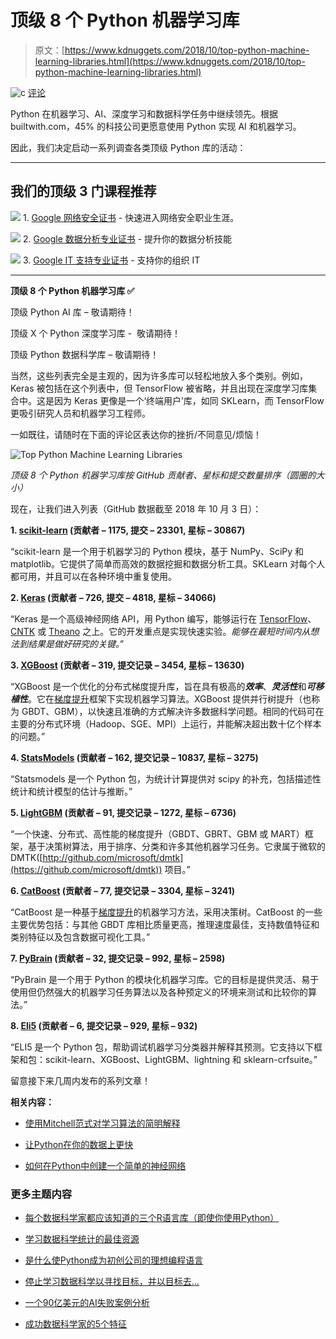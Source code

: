 # 顶级 8 个 Python 机器学习库

> 原文：[https://www.kdnuggets.com/2018/10/top-python-machine-learning-libraries.html](https://www.kdnuggets.com/2018/10/top-python-machine-learning-libraries.html)

![c](../Images/3d9c022da2d331bb56691a9617b91b90.png) [评论](#comments)

Python 在机器学习、AI、深度学习和数据科学任务中继续领先。根据 builtwith.com，45% 的科技公司更愿意使用 Python 实现 AI 和机器学习。

因此，我们决定启动一系列调查各类顶级 Python 库的活动：

* * *

## 我们的顶级 3 门课程推荐

![](../Images/0244c01ba9267c002ef39d4907e0b8fb.png) 1\. [Google 网络安全证书](https://www.kdnuggets.com/google-cybersecurity) - 快速进入网络安全职业生涯。

![](../Images/e225c49c3c91745821c8c0368bf04711.png) 2\. [Google 数据分析专业证书](https://www.kdnuggets.com/google-data-analytics) - 提升你的数据分析技能

![](../Images/0244c01ba9267c002ef39d4907e0b8fb.png) 3\. [Google IT 支持专业证书](https://www.kdnuggets.com/google-itsupport) - 支持你的组织 IT

* * *

**顶级 8 个 Python 机器学习库 ✅**

顶级 Python AI 库 – 敬请期待！

顶级 X 个 Python 深度学习库 -  敬请期待！

顶级 Python 数据科学库 – 敬请期待！

当然，这些列表完全是主观的，因为许多库可以轻松地放入多个类别。例如，Keras 被包括在这个列表中，但 TensorFlow 被省略，并且出现在深度学习库集合中。这是因为 Keras 更像是一个‘终端用户’库，如同 SKLearn，而 TensorFlow 更吸引研究人员和机器学习工程师。

一如既往，请随时在下面的评论区表达你的挫折/不同意见/烦恼！

![Top Python Machine Learning Libraries](../Images/706b40ac80e566e780ea6caaf1426184.png)

*顶级 8 个 Python 机器学习库按 GitHub 贡献者、星标和提交数量排序（圆圈的大小）*

现在，让我们进入列表（GitHub 数据截至 2018 年 10 月 3 日）：

**1\. [scikit-learn](https://github.com/scikit-learn/scikit-learn) (贡献者 – 1175, 提交 – 23301, 星标 – 30867)**

“scikit-learn 是一个用于机器学习的 Python 模块，基于 NumPy、SciPy 和 matplotlib。它提供了简单而高效的数据挖掘和数据分析工具。SKLearn 对每个人都可用，并且可以在各种环境中重复使用。

**2\. [Keras](https://github.com/keras-team/keras) (贡献者 – 726, 提交 – 4818, 星标 – 34066)**

“Keras 是一个高级神经网络 API，用 Python 编写，能够运行在 [TensorFlow](https://github.com/tensorflow/tensorflow)、[CNTK](https://github.com/Microsoft/cntk) 或 [Theano](https://github.com/Theano/Theano) 之上。它的开发重点是实现快速实验。*能够在最短时间内从想法到结果是做好研究的关键。*”

**3\. [XGBoost](https://github.com/dmlc/xgboost) (贡献者 – 319, 提交记录 – 3454, 星标 – 13630)**

“XGBoost 是一个优化的分布式梯度提升库，旨在具有极高的***效率***、***灵活性***和***可移植性***。它在[梯度提升](https://en.wikipedia.org/wiki/Gradient_boosting)框架下实现机器学习算法。XGBoost 提供并行树提升（也称为 GBDT、GBM），以快速且准确的方式解决许多数据科学问题。相同的代码可在主要的分布式环境（Hadoop、SGE、MPI）上运行，并能解决超出数十亿个样本的问题。”

**4\. [StatsModels](https://github.com/statsmodels/statsmodels) (贡献者 – 162, 提交记录 – 10837, 星标 – 3275)**

“Statsmodels 是一个 Python 包，为统计计算提供对 scipy 的补充，包括描述性统计和统计模型的估计与推断。”

**5\. [LightGBM](https://github.com/Microsoft/LightGBM) (贡献者 – 91, 提交记录 – 1272, 星标 – 6736)**

“一个快速、分布式、高性能的梯度提升（GBDT、GBRT、GBM 或 MART）框架，基于决策树算法，用于排序、分类和许多其他机器学习任务。它隶属于微软的 DMTK([http://github.com/microsoft/dmtk](https://github.com/microsoft/dmtk)) 项目。”

**6\. [CatBoost](https://github.com/catboost/catboost) (贡献者 – 77, 提交记录 – 3304, 星标 – 3241)**

“CatBoost 是一种基于[梯度提升](https://en.wikipedia.org/wiki/Gradient_boosting)的机器学习方法，采用决策树。CatBoost 的一些主要优势包括：与其他 GBDT 库相比质量更高，推理速度最佳，支持数值特征和类别特征以及包含数据可视化工具。”

**7\. [PyBrain](https://github.com/pybrain/pybrain) (贡献者 – 32, 提交记录 – 992, 星标 – 2598)**

“PyBrain 是一个用于 Python 的模块化机器学习库。它的目标是提供灵活、易于使用但仍然强大的机器学习任务算法以及各种预定义的环境来测试和比较你的算法。”

**8\. [Eli5](https://github.com/TeamHG-Memex/eli5) (贡献者 – 6, 提交记录 – 929, 星标 – 932)**

“ELI5 是一个 Python 包，帮助调试机器学习分类器并解释其预测。它支持以下框架和包：scikit-learn、XGBoost、LightGBM、lightning 和 sklearn-crfsuite。”

留意接下来几周内发布的系列文章！

**相关内容：**

+   [使用Mitchell范式对学习算法的简明解释](https://www.kdnuggets.com/2018/10/mitchell-paradigm-concise-explanation-learning-algorithms.html)

+   [让Python在你的数据上更快](https://www.kdnuggets.com/2018/10/intel-unleash-faster-python-data.html)

+   [如何在Python中创建一个简单的神经网络](https://www.kdnuggets.com/2018/10/simple-neural-network-python.html)

### 更多主题内容

+   [每个数据科学家都应该知道的三个R语言库（即使你使用Python）](https://www.kdnuggets.com/2021/12/three-r-libraries-every-data-scientist-know-even-python.html)

+   [学习数据科学统计的最佳资源](https://www.kdnuggets.com/2021/12/springboard-top-resources-learn-data-science-statistics.html)

+   [是什么使Python成为初创公司的理想编程语言](https://www.kdnuggets.com/2021/12/makes-python-ideal-programming-language-startups.html)

+   [停止学习数据科学以寻找目标，并以目标去…](https://www.kdnuggets.com/2021/12/stop-learning-data-science-find-purpose.html)

+   [一个90亿美元的AI失败案例分析](https://www.kdnuggets.com/2021/12/9b-ai-failure-examined.html)

+   [成功数据科学家的5个特征](https://www.kdnuggets.com/2021/12/5-characteristics-successful-data-scientist.html)
